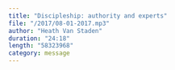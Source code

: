 ```yaml
---
title: "Discipleship: authority and experts"
file: "/2017/08-01-2017.mp3"
author: "Heath Van Staden"
duration: "24:18"
length: "58323968"
category: message
---
```

